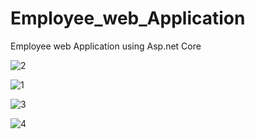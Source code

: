 # Employee_web_Application
Employee web Application using Asp.net Core


![2](https://github.com/saad1931/Employee_web_Application/assets/54960609/5f6fe957-889e-406d-bc14-d5c7895b0f9b)


![1](https://github.com/saad1931/Employee_web_Application/assets/54960609/026bfc5e-ccd0-4d75-b4b1-91ea04d18725)


![3](https://github.com/saad1931/Employee_web_Application/assets/54960609/b916086f-303c-48ab-871d-b2e1246a7377)


![4](https://github.com/saad1931/Employee_web_Application/assets/54960609/4152541a-702e-419a-8f80-a1201e8f952b)

